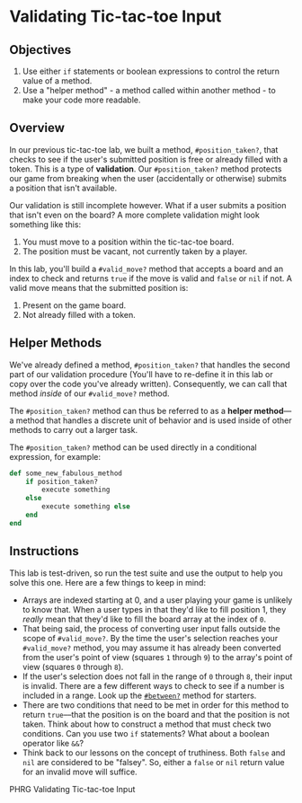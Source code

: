 # Validating Tic-tac-toe Input

## Objectives
1. Use either `if` statements or boolean expressions to control the return value of a method.
2. Use a "helper method" - a method called within another method - to make your code more readable.

## Overview
In our previous tic-tac-toe lab, we built a method, `#position_taken?`, that checks to see if the user's submitted position is free or already filled with a token. This is a type of **validation**. Our `#position_taken?` method protects our game from breaking when the user (accidentally or otherwise) submits a position that isn't available.

Our validation is still incomplete however. What if a user submits a position that isn't even on the board? A more complete validation might look something like this:

1. You must move to a position within the tic-tac-toe board.
2. The position must be vacant, not currently taken by a player.

In this lab, you'll build a `#valid_move?` method that accepts a board and an index to check and returns `true` if the move is valid and `false` or `nil` if not. A valid move means that the submitted position is:

1. Present on the game board.
2. Not already filled with a token.

## Helper Methods
We've already defined a method, `#position_taken?` that handles the second part of our validation procedure (You'll have to re-define it in this lab or copy over the code you've already written). Consequently, we can call that method *inside* of our `#valid_move?` method.

The `#position_taken?` method can thus be referred to as a **helper method**––a method that handles a discrete unit of behavior and is used inside of other methods to carry out a larger task.

The `#position_taken?` method can be used directly in a conditional expression, for example:
```ruby
def some_new_fabulous_method
	if position_taken?
		execute something
	else
		execute something else
	end
end
```

## Instructions
This lab is test-driven, so run the test suite and use the output to help you solve this one. Here are a few things to keep in mind:

* Arrays are indexed starting at 0, and a user playing your game is unlikely to know that. When a user types in that they'd like to fill position 1, they *really* mean that they'd like to fill the board array at the index of `0`.
* That being said, the process of converting user input falls outside the scope of `#valid_move?`. By the time the user's selection reaches your `#valid_move?` method, you may assume it has already been converted from the user's point of view (squares `1` through `9`) to the array's point of view (squares `0` through `8`).
* If the user's selection does not fall in the range of `0` through `8`, their input is invalid. There are a few different ways to check to see if a number is included in a range. Look up the [`#between?`](http://ruby-doc.org/core/Comparable.html#method-i-between-3F) method for starters.
* There are two conditions that need to be met in order for this method to return `true`––that the position is on the board and that the position is not taken. Think about how to construct a method that must check two conditions. Can you use two `if` statements? What about a boolean operator like `&&`?
* Think back to our lessons on the concept of truthiness. Both `false` and `nil` are considered to be "falsey". So, either a `false` or `nil` return value for an invalid move will suffice.

<p data-visibility='hidden'>PHRG Validating Tic-tac-toe Input</p>